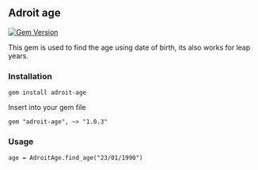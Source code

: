 ## Adroit age ##

[![Gem Version](https://badge.fury.io/rb/adroit-age.png)](http://badge.fury.io/rb/adroit-age)

This gem is used to find the age using date of birth, its also works for leap years.

### Installation ###

    gem install adroit-age

Insert into your gem file

    gem "adroit-age", ~> "1.0.3"

### Usage ###

    age = AdroitAge.find_age("23/01/1990")
